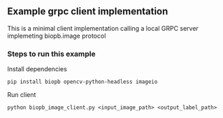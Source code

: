 ## Example grpc client implementation
This is a minimal client implementation calling a local GRPC server implemeting biopb.image protocol

### Steps to run this example
Install dependencies
```
pip install biopb opencv-python-headless imageio
```

Run client
```
python biopb_image_client.py <input_image_path> <output_label_path>
```

